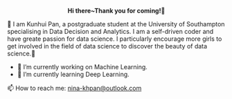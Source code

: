 __<p align="center">Hi there~Thank you for coming!👋</p>__

🔆 I am Kunhui Pan, a postgraduate student at the University of Southampton specialising in Data Decision and Analytics. I am a self-driven coder and have greate passion for data science. I particularly encourage more girls to get involved in the field of data science to discover the beauty of data science.🔆






- 🔭 I’m currently working on Machine Learning.
- 🌱 I’m currently learning Deep Learning.

📫 How to reach me: nina-khpan@outlook.com

<!--
**KunhuiPan/KunhuiPan** is a ✨ _special_ ✨ repository because its `README.md` (this file) appears on your GitHub profile.

Here are some ideas to get you started:

- 🔭 I’m currently working on Machine Learning.
- 🌱 I’m currently learning Deep Learning.

I would like to hear feedback from you 😄



- 😄 Pronouns: ...
- ⚡ Fun fact: ...
-->
